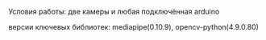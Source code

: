 Условия работы: две камеры и любая подключённая arduino

версии ключевых библиотек: mediapipe(0.10.9), opencv-python(4.9.0.80)
